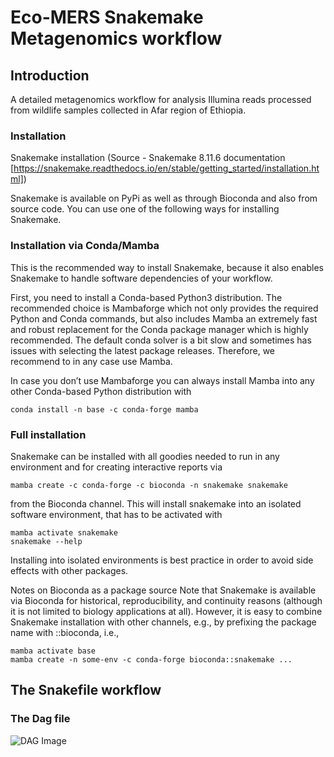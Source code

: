 # Eco-MERS Snakemake Metagenomics workflow

## Introduction
A detailed metagenomics workflow for analysis Illumina reads processed from wildlife samples collected in Afar region of Ethiopia. 


### Installation
Snakemake installation (Source - Snakemake 8.11.6 documentation [https://snakemake.readthedocs.io/en/stable/getting_started/installation.html])

Snakemake is available on PyPi as well as through Bioconda and also from source code. You can use one of the following ways for installing Snakemake.

### Installation via Conda/Mamba
This is the recommended way to install Snakemake, because it also enables Snakemake to handle software dependencies of your workflow.

First, you need to install a Conda-based Python3 distribution. The recommended choice is Mambaforge which not only provides the required Python and Conda commands, but also includes Mamba an extremely fast and robust replacement for the Conda package manager which is highly recommended. The default conda solver is a bit slow and sometimes has issues with selecting the latest package releases. Therefore, we recommend to in any case use Mamba.

In case you don’t use Mambaforge you can always install Mamba into any other Conda-based Python distribution with
```
conda install -n base -c conda-forge mamba
```

### Full installation
Snakemake can be installed with all goodies needed to run in any environment and for creating interactive reports via
```
mamba create -c conda-forge -c bioconda -n snakemake snakemake
```

from the Bioconda channel. This will install snakemake into an isolated software environment, that has to be activated with
```
mamba activate snakemake
snakemake --help
```
Installing into isolated environments is best practice in order to avoid side effects with other packages.

Notes on Bioconda as a package source
Note that Snakemake is available via Bioconda for historical, reproducibility, and continuity reasons (although it is not limited to biology applications at all). However, it is easy to combine Snakemake installation with other channels, e.g., by prefixing the package name with ::bioconda, i.e.,
```
mamba activate base
mamba create -n some-env -c conda-forge bioconda::snakemake ...
```
## The Snakefile workflow

### The Dag file
![DAG Image](dag.png)



